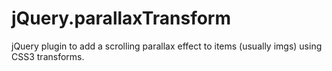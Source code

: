 # jQuery.parallaxTransform
jQuery plugin to add a scrolling parallax effect to items (usually imgs) using CSS3 transforms.
